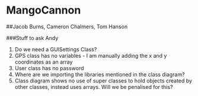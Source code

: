 # MangoCannon

##Jacob Burns, Cameron Chalmers, Tom Hanson


###Stuff to ask Andy
1. Do we need a GUISettings Class?
2. GPS class has no variables - I am manually adding the x and y coordinates as an array
3. User class has no password
4. Where are we importing the libraries mentioned in the class diagram?
5. Class diagram shows no use of super classes to hold objects created by other classes, instead uses arrays. Will we be penalised for this?
